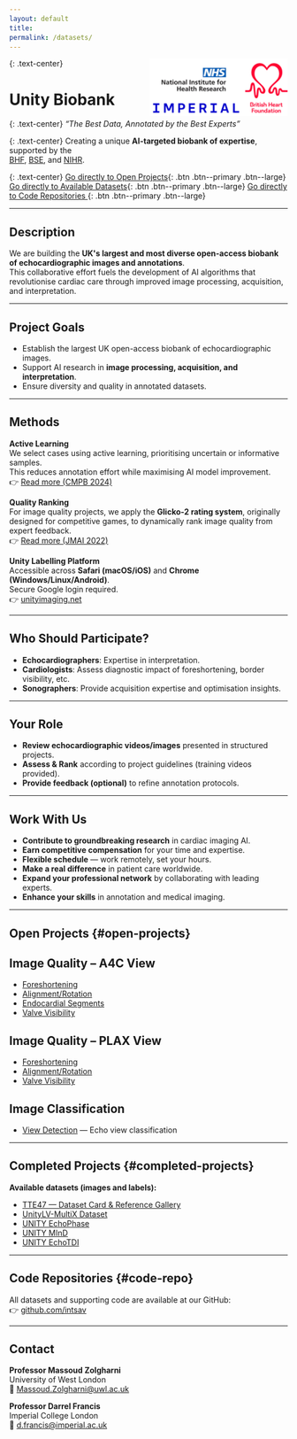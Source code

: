 ```yaml
---
layout: default
title: 
permalink: /datasets/
---
```

<!-- ---
layout: single
title: 
author_profile: true
permalink: /datasets/
toc: true
toc_sticky: true
--- -->
<!-- layout: single
title: Datasets
author_profile: true
permalink: /datasets/
toc: true
toc_sticky: true
--- -->

<!-- <style>
  :root{ --primary:#2563eb; --primary-700:#1d4ed8; --border:#e5e7eb; }
  .page-wrap{ max-width:1500px; margin:0 auto; padding:28px; }
  .cat-section{ margin:28px 0; scroll-margin-top:80px; }
  table{ width:100%; border-collapse:collapse; }
  thead th{ background:#f3f4f6; text-align:left; }
  th,td{ padding:10px; border-bottom:1px solid var(--border); vertical-align:top; }
  .btn.btn--primary.btn--large {
  background-color: #007bff;   /* Bright blue */
  color: #fff !important;      /* White text */
  border-radius: 8px;          /* Rounded corners */
  padding: 12px 28px;          /* Larger button */
  font-size: 18px;             /* Bigger text */
  text-decoration: none;
  display: inline-block;
  transition: background-color 0.2s ease;
}

.btn.btn--primary.btn--large:hover {
  background-color: #0056b3;   /* Darker blue on hover */
}

</style> -->
<link rel="stylesheet" href="{{ '/assets/css/datasets.css' | relative_url }}">
<div class="page-wrap" markdown="1">

<div style="text-align:right; margin:10px 0;">
  <img src="/assets/images/logo/imperial_BHF.png" 
       alt="Project Logos" 
       style="max-width:250px; height:auto; float:right; margin-left:20px;">
</div>

{: .text-center}
# Unity Biobank  

{: .text-center}
*“The Best Data, Annotated by the Best Experts”*  

{: .text-center}
Creating a unique **AI-targeted biobank of expertise**, supported by the  
[BHF](https://www.bhf.org.uk/), [BSE](https://www.bsecho.org/), and [NIHR](https://www.nihr.ac.uk/).  

{: .text-center}
[Go directly to Open Projects](#open-projects){: .btn .btn--primary .btn--large}
[Go directly to Available Datasets](#completed-projects){: .btn .btn--primary .btn--large}
[Go directly to Code Repositories ](#code-repo){: .btn .btn--primary .btn--large}

---

## Description  

We are building the **UK's largest and most diverse open-access biobank of echocardiographic images and annotations**.  
This collaborative effort fuels the development of AI algorithms that revolutionise cardiac care through improved image processing, acquisition, and interpretation.  

---

## Project Goals  

- Establish the largest UK open-access biobank of echocardiographic images.  
- Support AI research in **image processing, acquisition, and interpretation**.  
- Ensure diversity and quality in annotated datasets.  

---

## Methods  

**Active Learning**  
We select cases using active learning, prioritising uncertain or informative samples.  
This reduces annotation effort while maximising AI model improvement.  
👉 [Read more (CMPB 2024)](https://doi.org/10.1016/j.cmpb.2024.108111)  

**Quality Ranking**  
For image quality projects, we apply the **Glicko-2 rating system**, originally designed for competitive games, to dynamically rank image quality from expert feedback.  
👉 [Read more (JMAI 2022)](https://doi.org/10.21037%2Fjmai-22-55)  

**Unity Labelling Platform**  
Accessible across **Safari (macOS/iOS)** and **Chrome (Windows/Linux/Android)**.  
Secure Google login required.  
👉 [unityimaging.net](https://unityimaging.net)  

---

## Who Should Participate?  

- **Echocardiographers**: Expertise in interpretation.  
- **Cardiologists**: Assess diagnostic impact of foreshortening, border visibility, etc.  
- **Sonographers**: Provide acquisition expertise and optimisation insights.  

---

## Your Role  

- **Review echocardiographic videos/images** presented in structured projects.  
- **Assess & Rank** according to project guidelines (training videos provided).  
- **Provide feedback (optional)** to refine annotation protocols.  

---

## Work With Us  

- **Contribute to groundbreaking research** in cardiac imaging AI.  
- **Earn competitive compensation** for your time and expertise.  
- **Flexible schedule** — work remotely, set your hours.  
- **Make a real difference** in patient care worldwide.  
- **Expand your professional network** by collaborating with leading experts.  
- **Enhance your skills** in annotation and medical imaging.  

---

## Open Projects  {#open-projects}  

## Image Quality – A4C View  
- [Foreshortening](foreshortening.html)  
- [Alignment/Rotation](Orientation.html)  
- [Endocardial Segments](endocardial_borders.html)  
- [Valve Visibility](Valve_visibility.html)  

## Image Quality – PLAX View  
- [Foreshortening](PLAX_Foreshortening.html)  
- [Alignment/Rotation](PLAX_Orientation.html)  
- [Valve Visibility](PLAX_Valve_visibility.html)  

## Image Classification  
- [View Detection](view-detection.html) — Echo view classification  

---

## Completed Projects {#completed-projects}  

**Available datasets (images and labels):**  

- [TTE47 — Dataset Card & Reference Gallery](/datasets/TTE47)  
- [UnityLV-MultiX Dataset](/datasets/UnityLV-MultiX)  
- [UNITY EchoPhase](/datasets/EchoPhase)  
- [UNITY MInD](/datasets/MInD)  
- [UNITY EchoTDI](/datasets/EchoTDI)  

---

## Code Repositories  {#code-repo}

All datasets and supporting code are available at our GitHub:  
👉 [github.com/intsav](https://github.com/intsav)  

---

## Contact  

**Professor Massoud Zolgharni**  
University of West London  
📧 [Massoud.Zolgharni@uwl.ac.uk](mailto:Massoud.Zolgharni@uwl.ac.uk)  

**Professor Darrel Francis**  
Imperial College London  
📧 [d.francis@imperial.ac.uk](mailto:d.francis@imperial.ac.uk)  




<!-- ---
layout: single
title: Datasets
author_profile: true
permalink: /datasets/
toc: true
toc_sticky: true
---

<div class="page-wrap" markdown="1">

# Datasets  

*"The Best Data, Annotated by the Best Experts"*  

Creating a unique **AI-targeted biobank of expertise**, supported by the [BHF](https://www.bhf.org.uk/), [BSE](https://www.bsecho.org/), and [NIHR](https://www.nihr.ac.uk/).  

---

## Description  

We are building the UK's largest and most diverse **open-access biobank of echocardiographic images and annotations**.  
This collaborative effort fuels the development of AI algorithms that revolutionise cardiac care through improved image processing, acquisition, and interpretation.  

---

## Work With Us  

Join our annotation projects and help shape the future of cardiac imaging.  

- **Contribute to groundbreaking research:** Directly impact the development of cutting-edge AI algorithms.  
- **Earn competitive compensation:** Get paid for your valuable time and expertise.  
- **Flexible schedule:** Work remotely and set your own hours.  
- **Make a real difference:** Improve the accuracy and efficiency of echocardiographic diagnosis.  
- **Expand your professional network:** Collaborate with leading experts.  
- **Enhance your skills:** Gain experience in medical imaging and annotation.  

---

## Completed Projects  

**Available datasets (images and labels):**

- [ TTE47 — Dataset Card & Reference Gallery](/datasets/TTE47) 
- [UnityLV-MultiX Dataset](/datasets/UnityLV-MultiX)   
- [UNITY EchoPhase](/datasets/EchoPhase)
- [UNITY MInD](/datasets/MInD) 
- [UNITY EchoTDI](/datasets/EchoTDI)  

---

## Code Repositories  

All datasets and supporting code are available at our GitHub:  
👉 [github.com/intsav](https://github.com/intsav)  

---

## Contact  

**Professor Massoud Zolgharni**  
University of West London  
📧 Massoud.Zolgharni@uwl.ac.uk  

**Professor Darrel Francis**  
Imperial College London  
📧 d.francis@imperial.ac.uk  

</div> -->
